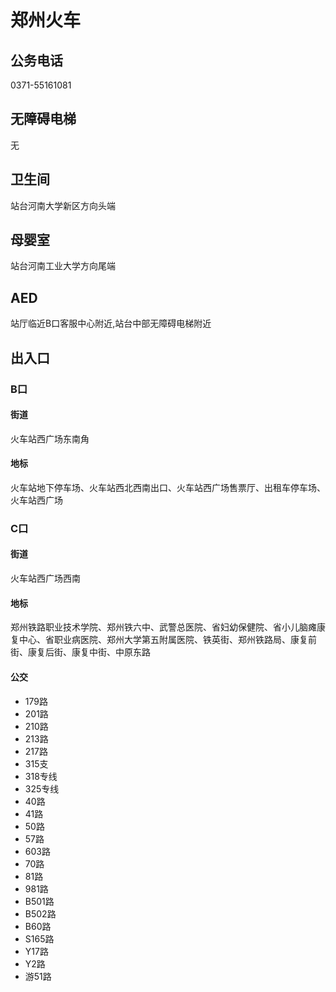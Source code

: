 # 郑州火车

## 公务电话

0371-55161081

## 无障碍电梯

无

## 卫生间

站台河南大学新区方向头端

## 母婴室

站台河南工业大学方向尾端

## AED

站厅临近B口客服中心附近,站台中部无障碍电梯附近

## 出入口

### B口

#### 街道

火车站西广场东南角

#### 地标

火车站地下停车场、火车站西北西南出口、火车站西广场售票厅、出租车停车场、火车站西广场

### C口

#### 街道

火车站西广场西南

#### 地标

郑州铁路职业技术学院、郑州铁六中、武警总医院、省妇幼保健院、省小儿脑瘫康复中心、省职业病医院、郑州大学第五附属医院、铁英街、郑州铁路局、康复前街、康复后街、康复中街、中原东路

#### 公交

- 179路
- 201路
- 210路
- 213路
- 217路
- 315支
- 318专线
- 325专线
- 40路
- 41路
- 50路
- 57路
- 603路
- 70路
- 81路
- 981路
- B501路
- B502路
- B60路
- S165路
- Y17路
- Y2路
- 游51路

